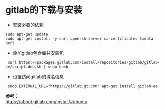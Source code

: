 # gitlab的下载与安装


- 安装必要的依赖
```text
sudo apt-get update
sudo apt-get install -y curl openssh-server ca-certificates tzdata perl
```


- 添加gitlab包仓库并安装包
```text
 curl https://packages.gitlab.com/install/repositories/gitlab/gitlab-ee/script.deb.sh | sudo bash
```

- 设置访问gitlab的域名信息
```text
 sudo EXTERNAL_URL="https://gitlab.gt.com" apt-get install gitlab-ee
```

**参考：**   
https://about.gitlab.com/install/#ubuntu

